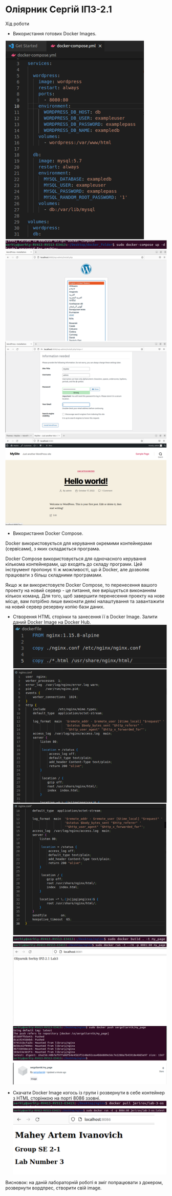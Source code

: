 # Оліярник Сергій ІПЗ-2.1
Хід роботи

 * Використання готових Docker Images.

![](photo/1.png)
![](photo/2.png)
![](photo/3.png)
![](photo/4.png)
![](photo/5.png)

 * Використання Docker Compose.
 
Docker використовується для керування окремими контейнерами (сервісами), з яких складається програма.

Docker Compose використовується для одночасного керування кількома контейнерами, що входять до складу програми. Цей інструмент пропонує ті ж можливості, що й Docker, але дозволяє працювати з більш складними програмами.

Якщо ж ви використовуєте Docker Compose, то перенесення вашого проекту на новий сервер - це питання, яке вирішується виконанням кількох команд. Для того, щоб завершити перенесення проекту на нове місце, вам потрібно лише виконати деякі налаштування та завантажити на новий сервер резервну копію бази даних.
 * Створення HTML сторінки та занесення її в Docker Image. Залити даний Docker Image на Docker Hub.
 ![](photo/6.png)
 ![](photo/7.png)
 ![](photo/8.png)
 ![](photo/9.png)
 ![](photo/10.png)
 ![](photo/11.png)
 ![](photo/12.png)
 
 * Скачати Docker Image когось із групи і розвернути в себе контейнер з HTML сторінкою на порті 8086 ззовні.
 ![](photo/13.png)
 
Висновок: на даній лабораторній роботі я зміг попрацювати з докером, розвернути вордпрес, створити свій image.
